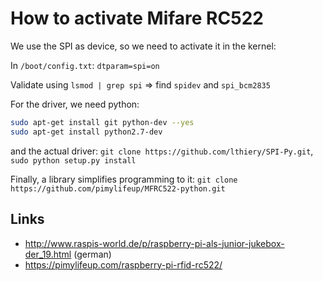 # How to activate Mifare RC522

We use the SPI as device, so we need to activate it in the kernel:

In `/boot/config.txt`: `dtparam=spi=on`

Validate using `lsmod | grep spi` => find `spidev` and `spi_bcm2835`

For the driver, we need python:

```bash
sudo apt-get install git python-dev --yes
sudo apt-get install python2.7-dev
```

and the actual driver:
`git clone https://github.com/lthiery/SPI-Py.git`, `sudo python setup.py install`

Finally, a library simplifies programming to it:
`git clone https://github.com/pimylifeup/MFRC522-python.git`

## Links

- http://www.raspis-world.de/p/raspberry-pi-als-junior-jukebox-der_19.html (german)
- https://pimylifeup.com/raspberry-pi-rfid-rc522/